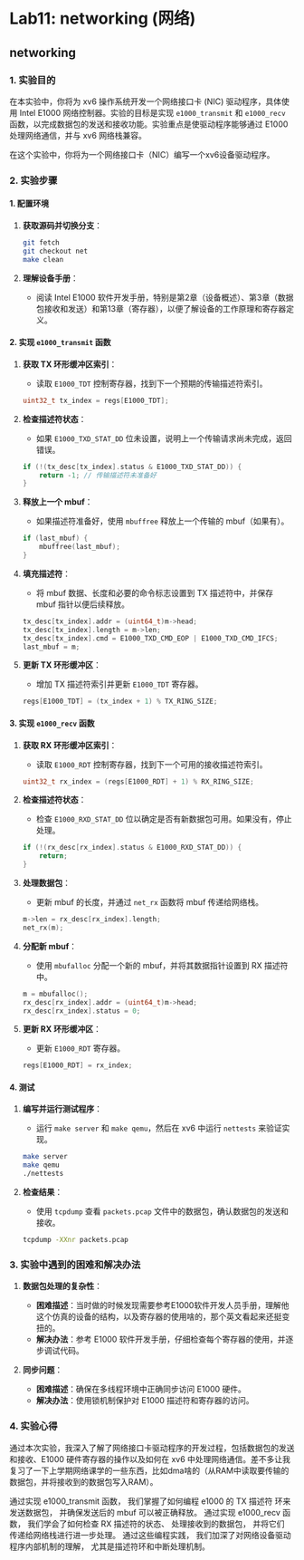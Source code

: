 # Lab11: networking   (网络)

## networking

### 1. 实验目的

在本实验中，你将为 xv6 操作系统开发一个网络接口卡 (NIC) 驱动程序，具体使用 Intel E1000 网络控制器。实验的目标是实现 `e1000_transmit` 和 `e1000_recv` 函数，以完成数据包的发送和接收功能。实验重点是使驱动程序能够通过 E1000 处理网络通信，并与 xv6 网络栈兼容。

在这个实验中，你将为一个网络接口卡（NIC）编写一个xv6设备驱动程序。

### 2. 实验步骤

#### 1. 配置环境

1. **获取源码并切换分支**：
   ```bash
   git fetch
   git checkout net
   make clean
   ```

2. **理解设备手册**：
   - 阅读 Intel E1000 软件开发手册，特别是第2章（设备概述）、第3章（数据包接收和发送）和第13章（寄存器），以便了解设备的工作原理和寄存器定义。

#### 2. 实现 `e1000_transmit` 函数

1. **获取 TX 环形缓冲区索引**：
   - 读取 `E1000_TDT` 控制寄存器，找到下一个预期的传输描述符索引。

   ```c
   uint32_t tx_index = regs[E1000_TDT];
   ```

2. **检查描述符状态**：
   - 如果 `E1000_TXD_STAT_DD` 位未设置，说明上一个传输请求尚未完成，返回错误。

   ```c
   if (!(tx_desc[tx_index].status & E1000_TXD_STAT_DD)) {
       return -1; // 传输描述符未准备好
   }
   ```

3. **释放上一个 mbuf**：
   - 如果描述符准备好，使用 `mbuffree` 释放上一个传输的 mbuf（如果有）。

   ```c
   if (last_mbuf) {
       mbuffree(last_mbuf);
   }
   ```

4. **填充描述符**：
   - 将 mbuf 数据、长度和必要的命令标志设置到 TX 描述符中，并保存 mbuf 指针以便后续释放。

   ```c
   tx_desc[tx_index].addr = (uint64_t)m->head;
   tx_desc[tx_index].length = m->len;
   tx_desc[tx_index].cmd = E1000_TXD_CMD_EOP | E1000_TXD_CMD_IFCS;
   last_mbuf = m;
   ```

5. **更新 TX 环形缓冲区**：
   - 增加 TX 描述符索引并更新 `E1000_TDT` 寄存器。

   ```c
   regs[E1000_TDT] = (tx_index + 1) % TX_RING_SIZE;
   ```

#### 3. 实现 `e1000_recv` 函数

1. **获取 RX 环形缓冲区索引**：
   - 读取 `E1000_RDT` 控制寄存器，找到下一个可用的接收描述符索引。

   ```c
   uint32_t rx_index = (regs[E1000_RDT] + 1) % RX_RING_SIZE;
   ```

2. **检查描述符状态**：
   - 检查 `E1000_RXD_STAT_DD` 位以确定是否有新数据包可用。如果没有，停止处理。

   ```c
   if (!(rx_desc[rx_index].status & E1000_RXD_STAT_DD)) {
       return;
   }
   ```

3. **处理数据包**：
   - 更新 mbuf 的长度，并通过 `net_rx` 函数将 mbuf 传递给网络栈。

   ```c
   m->len = rx_desc[rx_index].length;
   net_rx(m);
   ```

4. **分配新 mbuf**：
   - 使用 `mbufalloc` 分配一个新的 mbuf，并将其数据指针设置到 RX 描述符中。

   ```c
   m = mbufalloc();
   rx_desc[rx_index].addr = (uint64_t)m->head;
   rx_desc[rx_index].status = 0;
   ```

5. **更新 RX 环形缓冲区**：
   - 更新 `E1000_RDT` 寄存器。

   ```c
   regs[E1000_RDT] = rx_index;
   ```

#### 4. 测试

1. **编写并运行测试程序**：
   - 运行 `make server` 和 `make qemu`，然后在 xv6 中运行 `nettests` 来验证实现。

   ```bash
   make server
   make qemu
   ./nettests
   ```

2. **检查结果**：
   - 使用 `tcpdump` 查看 `packets.pcap` 文件中的数据包，确认数据包的发送和接收。

   ```bash
   tcpdump -XXnr packets.pcap
   ```

### 3. 实验中遇到的困难和解决办法

1. **数据包处理的复杂性**：
   - **困难描述**：当时做的时候发现需要参考E1000软件开发人员手册，理解他这个仿真的设备的结构，以及寄存器的使用啥的，那个英文看起来还挺变扭的。
   - **解决办法**：参考 E1000 软件开发手册，仔细检查每个寄存器的使用，并逐步调试代码。

2. **同步问题**：
   - **困难描述**：确保在多线程环境中正确同步访问 E1000 硬件。
   - **解决办法**：使用锁机制保护对 E1000 描述符和寄存器的访问。

### 4. 实验心得

通过本次实验，我深入了解了网络接口卡驱动程序的开发过程，包括数据包的发送和接收、E1000 硬件寄存器的操作以及如何在 xv6 中处理网络通信。差不多让我复习了一下上学期网络课学的一些东西，比如dma啥的（从RAM中读取要传输的数据包，并将接收到的数据包写入RAM）。


通过实现 e1000_transmit 函数， 我们掌握了如何编程 e1000 的 TX 描述符
环来发送数据包， 并确保发送后的 mbuf 可以被正确释放。 通过实现 e1000_recv
函数， 我们学会了如何检查 RX 描述符的状态、 处理接收到的数据包， 并将它们
传递给网络栈进行进一步处理。 通过这些编程实践， 我们加深了对网络设备驱动
程序内部机制的理解， 尤其是描述符环和中断处理机制。